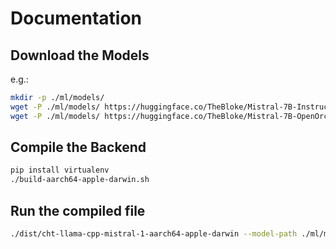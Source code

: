 # Documentation

## Download the Models

e.g.:

```bash
mkdir -p ./ml/models/
wget -P ./ml/models/ https://huggingface.co/TheBloke/Mistral-7B-Instruct-v0.1-GGUF/resolve/main/mistral-7b-instruct-v0.1.Q5_0.gguf
wget -P ./ml/models/ https://huggingface.co/TheBloke/Mistral-7B-OpenOrca-GGUF/resolve/main/mistral-7b-openorca.Q5_K_S.gguf
```

## Compile the Backend

```bash
pip install virtualenv
./build-aarch64-apple-darwin.sh
```

## Run the compiled file

```bash
./dist/cht-llama-cpp-mistral-1-aarch64-apple-darwin --model-path ./ml/models/mistral-7b-instruct-v0.1.Q5_0.gguf
```
